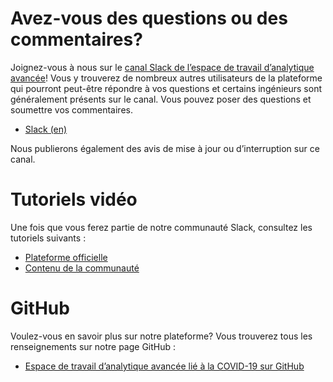 # Avez-vous des questions ou des commentaires?

Joignez-vous à nous sur le
[canal Slack de l’espace de travail d’analytique avancée](https://statcan-aaw.slack.com)!
Vous y trouverez de nombreux autres utilisateurs de la plateforme qui pourront
peut-être répondre à vos questions et certains ingénieurs sont généralement
présents sur le canal. Vous pouvez poser des questions et soumettre vos
commentaires.

- [Slack (en)](https://statcan-eaa.slack.com)

Nous publierons également des avis de mise à jour ou d’interruption sur ce
canal.

# Tutoriels vidéo

Une fois que vous ferez partie de notre communauté Slack, consultez les
tutoriels suivants :

- [Plateforme officielle](https://www.youtube.com/playlist?list=PL1zlA2D7AHugkDdiyeUHWOKGKUd3MB_nD)
- [Contenu de la communauté](https://www.youtube.com/playlist?list=PL1zlA2D7AHuhP0lKbcaD_0KEYUqs1Qrgj)

# GitHub

Voulez-vous en savoir plus sur notre plateforme? Vous trouverez tous les
renseignements sur notre page GitHub :

- [Espace de travail d’analytique avancée lié à la COVID-19 sur GitHub](https://github.com/statcan/daaas)
